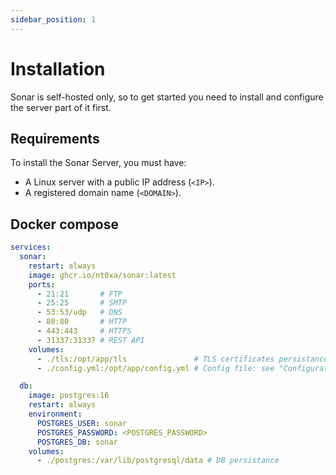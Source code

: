 ```yaml
---
sidebar_position: 1
---
```


# Installation

Sonar is self-hosted only, so to get started you need to install and configure the server part of it first.

## Requirements

To install the Sonar Server, you must have:

- A Linux server with a public IP address (`<IP>`).
- A registered domain name (`<DOMAIN>`).

## Docker compose

```yml
services:
  sonar:
    restart: always
    image: ghcr.io/nt0xa/sonar:latest
    ports:
      - 21:21       # FTP
      - 25:25       # SMTP
      - 53:53/udp   # DNS
      - 80:80       # HTTP
      - 443:443     # HTTPS
      - 31337:31337 # REST API
    volumes:
      - ./tls:/opt/app/tls               # TLS certificates persistance
      - ./config.yml:/opt/app/config.yml # Config file: see "Configuration"

  db:
    image: postgres:16
    restart: always
    environment:
      POSTGRES_USER: sonar
      POSTGRES_PASSWORD: <POSTGRES_PASSWORD>
      POSTGRES_DB: sonar
    volumes:
      - ./postgres:/var/lib/postgresql/data # DB persistance
```

